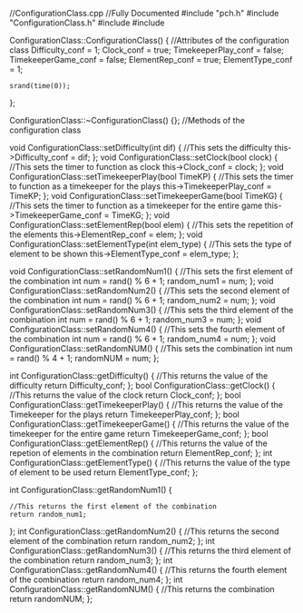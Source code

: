 //ConfigurationClass.cpp
//Fully Documented
#include "pch.h"
#include "ConfigurationClass.h"
#include <cstdlib>
#include <ctime>


ConfigurationClass::ConfigurationClass()
{
	//Attributes of the configuration class
	Difficulty_conf = 1;
	Clock_conf = true;
	TimekeeperPlay_conf = false;
	TimekeeperGame_conf = false;
	ElementRep_conf = true;
	ElementType_conf = 1;

	srand(time(0));
};

ConfigurationClass::~ConfigurationClass() {};
//Methods of the configuration class

void ConfigurationClass::setDifficulty(int dif)
{
	//This sets the difficulty
	this->Difficulty_conf = dif;
};
void ConfigurationClass::setClock(bool clock)
{
	//This sets the timer to function as clock
	this->Clock_conf = clock;
};
void ConfigurationClass::setTimekeeperPlay(bool TimeKP)
{
	//This sets the  timer to function as a timekeeper for the plays
	this->TimekeeperPlay_conf = TimeKP;
};
void ConfigurationClass::setTimekeeperGame(bool TimeKG)
{
	//This sets the  timer to function as a timekeeper for the entire game
	this->TimekeeperGame_conf = TimeKG;
};
void ConfigurationClass::setElementRep(bool elem)
{
	//This sets the repetition of the elements
	this->ElementRep_conf = elem;
};
void ConfigurationClass::setElementType(int elem_type)
{
	//This sets the type of element to be shown
	this->ElementType_conf = elem_type;
};

void ConfigurationClass::setRandomNum1()
{
	//This sets the first element of the combination
	int num = rand() % 6 + 1;
	random_num1 = num;
};
void ConfigurationClass::setRandomNum2()
{
	//This sets the second element of the combination
	int num = rand() % 6 + 1;
	random_num2 = num;
};
void ConfigurationClass::setRandomNum3()
{
	//This sets the third element of the combination
	int num = rand() % 6 + 1;
	random_num3 = num;
};
void ConfigurationClass::setRandomNum4()
{
	//This sets the fourth element of the combination
	int num = rand() % 6 + 1;
	random_num4 = num;
};
void ConfigurationClass::setRandomNUM()
{
	//This sets the combination
	int num = rand() % 4 + 1;
	randomNUM = num;
};


int ConfigurationClass::getDifficulty()
{
	//This returns the value of the difficulty
	return Difficulty_conf;
};
bool ConfigurationClass::getClock()
{
	//This returns the value of the clock
	return Clock_conf;
};
bool ConfigurationClass::getTimekeeperPlay()
{
	//This returns the value of the Timekeeper for the plays
	return TimekeeperPlay_conf;
};
bool ConfigurationClass::getTimekeeperGame()
{
	//This returns the value of the timekeeper for the entire game
	return TimekeeperGame_conf;
};
bool ConfigurationClass::getElementRep()
{
	//This returns the value of the repetion of elements in the combination
	return ElementRep_conf;
};
int ConfigurationClass::getElementType()
{
	//This returns the value of the type of element to be used
	return ElementType_conf;
};

int ConfigurationClass::getRandomNum1()
{

	//This returns the first element of the combination
	return random_num1;
};
int ConfigurationClass::getRandomNum2()
{
	//This returns the second element of the combination
	return random_num2;
};
int ConfigurationClass::getRandomNum3()
{
	//This returns the third element of the combination
	return random_num3;
};
int ConfigurationClass::getRandomNum4()
{
	//This returns the fourth element of the combination
	return random_num4;
};
int ConfigurationClass::getRandomNUM()
{
	//This returns the combination
	return randomNUM;
};


